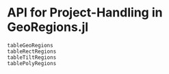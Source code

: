 # API for Project-Handling in GeoRegions.jl


```@docs
tableGeoRegions
tableRectRegions
tableTiltRegions
tablePolyRegions
```